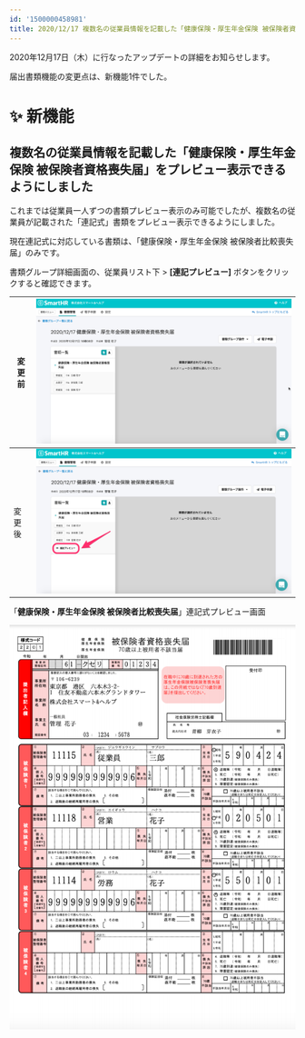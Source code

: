 ```yaml
---
id: '1500000458981'
title: 2020/12/17 複数名の従業員情報を記載した「健康保険・厚生年金保険 被保険者資格喪失届」をプレビュー表示できるようにしました
---
```

2020年12月17日（木）に行なったアップデートの詳細をお知らせします。

届出書類機能の変更点は、新機能1件でした。

# ✨ 新機能

## 複数名の従業員情報を記載した「健康保険・厚生年金保険 被保険者資格喪失届」をプレビュー表示できるようにしました

これまでは従業員一人ずつの書類プレビュー表示のみ可能でしたが、複数名の従業員が記載された「連記式」書類をプレビュー表示できるようにしました。

現在連記式に対応している書類は、「健康保険・厚生年金保険 被保険者比較喪失届」のみです。

書類グループ詳細画面の、従業員リスト下 > **\[連記プレビュー\]** ボタンをクリックすると確認できます。

| 変更前 | ![__________2020-12-17_18_08_15.png](./__________2020-12-17_18_08_15.png) |
| --- | --- |
| 変更後 | ![__________2020-12-17_18_32_55.png](./__________2020-12-17_18_32_55.png) |

「**健康保険・厚生年金保険 被保険者比較喪失届**」連記式プレビュー画面

![__________2020-12-17_18_35_03.png](./__________2020-12-17_18_35_03.png)
